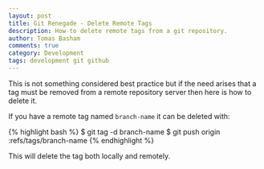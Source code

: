 ```yaml
---
layout: post
title: Git Renegade - Delete Remote Tags
description: How to delete remote tags from a git repository.
author: Tomas Basham
comments: true
category: Development
tags: development git github
---
```

This is not something considered best practice but if the need arises that a
tag must be removed from a remote repository server then here is how to delete
it.

If you have a remote tag named `branch-name` it can be deleted with:

{% highlight bash %}
$ git tag -d branch-name
$ git push origin :refs/tags/branch-name
{% endhighlight %}

This will delete the tag both locally and remotely.
